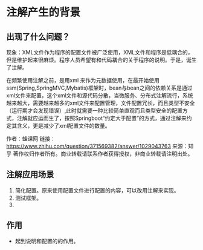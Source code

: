 # 注解产生的背景

## 出现了什么问题？
现象：XML文件作为程序的配置文件被广泛使用，XML文件和程序是低耦合的，但是维护起来很麻烦。程序人员希望有和代码耦合的关于程序的说明。于是，诞生了注解。


在频繁使用注解之前，是用xml 来作为元数据使用，在最开始使用ssm(Spring,SpringMVC,Mybatis)框架时，bean与bean之间的依赖关系是通过xml文件来配置，这个xml文件和源代码分散，当微服务、分布式注解流行，系统越来越大，需要越来越多的xml文件来配置管理，文件配置冗长，而且类型不安全（运行期才会发现错误）,此时就需要一种比较简单直观而且类型安全的配置方式，注解就应运而生了，按照Springboot“约定大于配置”的方式，通过注解来约定其含义，更是减少了xml配置文件的数量。

作者：蛙课网
链接：https://www.zhihu.com/question/371569382/answer/1029043763
来源：知乎
著作权归作者所有。商业转载请联系作者获得授权，非商业转载请注明出处。


## 注解应用场景
1. 简化配置。原来使用配置文件进行配置的内容，可以改用注解来实现。
2. 测试框架。
3. 

## 作用
- 起到说明和配置的的作用。

